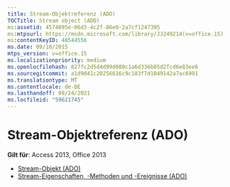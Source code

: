 ```yaml
---
title: Stream-Objektreferenz (ADO)
TOCTitle: Stream object (ADO)
ms:assetid: 4574095e-06d3-4c2f-86e0-2a7cf1247395
ms:mtpsurl: https://msdn.microsoft.com/library/JJ249214(v=office.15)
ms:contentKeyID: 48544556
ms.date: 09/18/2015
mtps_version: v=office.15
ms.localizationpriority: medium
ms.openlocfilehash: 827fc2d5d4d99d080c1a6d336b85d2fcd6e83ee6
ms.sourcegitcommit: a1d9041c20256616c9c183f7d1049142a7ac6991
ms.translationtype: MT
ms.contentlocale: de-DE
ms.lasthandoff: 09/24/2021
ms.locfileid: "59621745"
---
```

# <a name="stream-object-ado-reference"></a>Stream-Objektreferenz (ADO)

**Gilt für**: Access 2013, Office 2013

- [Stream-Objekt (ADO)](stream-object-ado.md)
- [Stream-Eigenschaften, -Methoden und -Ereignisse (ADO)](stream-properties-methods-and-events-ado.md)

